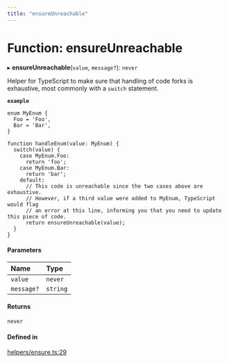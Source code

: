 ```yaml
---
title: "ensureUnreachable"
---
```

# Function: ensureUnreachable

▸ **ensureUnreachable**(`value`, `message?`): `never`

Helper for TypeScript to make sure that handling of code forks is exhaustive,
most commonly with a `switch` statement.

**`example`**
```
enum MyEnum {
  Foo = 'Foo',
  Bar = 'Bar',
}

function handleEnum(value: MyEnum) {
  switch(value) {
    case MyEnum.Foo:
      return 'foo';
    case MyEnum.Bar:
      return 'bar';
    default:
      // This code is unreachable since the two cases above are exhaustive.
      // However, if a third value were added to MyEnum, TypeScript would flag
      // an error at this line, informing you that you need to update this piece of code.
      return ensureUnreachable(value);
  }
}
```

#### Parameters

| Name | Type |
| :------ | :------ |
| `value` | `never` |
| `message?` | `string` |

#### Returns

`never`

#### Defined in

[helpers/ensure.ts:29](https://github.com/coda/packs-sdk/blob/main/helpers/ensure.ts#L29)
